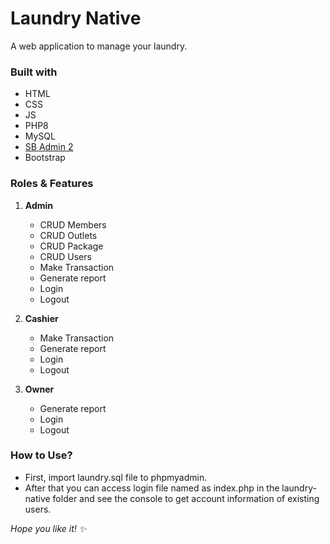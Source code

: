 # Laundry Native

A web application to manage your laundry.

### Built with

- HTML
- CSS
- JS
- PHP8
- MySQL
- [SB Admin 2](https://startbootstrap.com/theme/sb-admin-2)
- Bootstrap

### Roles & Features

1. **Admin**

   - CRUD Members
   - CRUD Outlets
   - CRUD Package
   - CRUD Users
   - Make Transaction
   - Generate report
   - Login
   - Logout

2. **Cashier**

   - Make Transaction
   - Generate report
   - Login
   - Logout

3. **Owner**
   - Generate report
   - Login
   - Logout

### How to Use?

- First, import laundry.sql file to phpmyadmin.
- After that you can access login file named as index.php in the laundry-native folder and see the console to get account information of existing users.

_Hope you like it! :sparkles:_
